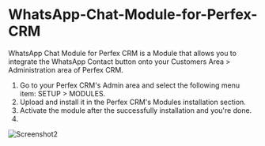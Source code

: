 # WhatsApp-Chat-Module-for-Perfex-CRM
WhatsApp Chat Module for Perfex CRM is a Module that allows you to integrate the WhatsApp Contact button onto your Customers Area > Administration area of Perfex CRM.
1. Go to your Perfex CRM's Admin area and select the following menu item: SETUP > MODULES.
2. Upload and install it in the Perfex CRM's Modules installation section.
3. Activate the module after the successfully installation and you're done.
4. 
![Screenshot2](https://user-images.githubusercontent.com/83116688/155508252-668f3446-6906-487a-bdc5-8430c45ee0fc.png)
